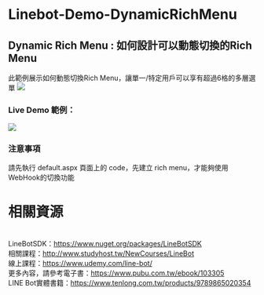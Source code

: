 # Linebot-Demo-DynamicRichMenu

## Dynamic Rich Menu : 如何設計可以動態切換的Rich Menu

此範例展示如何動態切換Rich Menu，讓單一/特定用戶可以享有超過6格的多層選單
<img src='https://i.imgur.com/iyJJl1Y.png' />

### Live Demo 範例：
<img src='https://i.imgur.com/4A53agc.png' />

### 注意事項
 請先執行 default.aspx 頁面上的 code，先建立 rich menu，才能夠使用WebHook的切換功能

相關資源 
===
<br/>LineBotSDK：https://www.nuget.org/packages/LineBotSDK
<br/>相關課程：http://www.studyhost.tw/NewCourses/LineBot
<br/>線上課程：https://www.udemy.com/line-bot/
<br/>更多內容，請參考電子書：https://www.pubu.com.tw/ebook/103305
<br/>LINE Bot實體書籍：https://www.tenlong.com.tw/products/9789865020354


